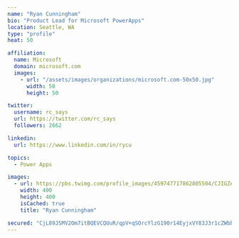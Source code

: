 ```yaml
---
name: "Ryan Cunningham"
bio: "Product Lead for Microsoft PowerApps"
location: Seattle, WA
type: "profile"
heat: 50

affiliation:
  name: Microsoft
  domain: microsoft.com
  images:
    - url: "/assets/images/organizations/microsoft.com-50x50.jpg"
      width: 50
      height: 50

twitter:
  username: rc_says
  url: https://twitter.com/rc_says
  followers: 2662

linkedin:
  url: https://www.linkedin.com/in/rycu

topics:
  - Power Apps

images:
  - url: https://pbs.twimg.com/profile_images/459747717862805504/CJIGZejd_400x400.png
    width: 400
    height: 400
    isCached: true
    title: "Ryan Cunningham"

secured: "CjL89JSMV2Om7itBQEVCQUuR/qpV+qSOrcYlzG190r14EyjxVY83J3r1cZWbbIvCNgDm02wha6ms3MAdLxkRLS6dtNeYlo2/axJBN3/qSYJKX9cGQaOLapTzg20iobutGPdLiooXPqeQpFjIceB7K9iIZ6V5zToV+AMBMPWTcAYQn1uQ7ol56iaKFNU+KzbZTI9sK59pYAkeb2c+99FmX8b12eQrt7q0fOcxVeCk1xN2UbKUo/hL7DJ4qwByH4MZVm2tOhXJeYSH/mKqU/JiaK9gywEjWK07Z+vCPG5Ou5j54HtRyvJKYPIyA0ccqgaPW4wzroEeJyTqzf0IDOEpGCWFx86qH1vooeSlNVFZrEoQm0pdyOmLwxcEksajl8EODtHVut2Gaas6LWMtxYGQDAsp/ndyq67/21j3wHV8dls=;sAvPBpL1wObdxRjdZSTavA=="
---
```


